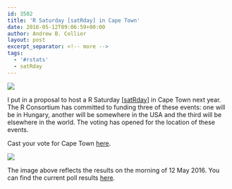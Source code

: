 ```yaml
---
id: 3502
title: 'R Saturday [satRday] in Cape Town'
date: 2016-05-12T09:06:59+00:00
author: Andrew B. Collier
layout: post
excerpt_separator: <!-- more -->
tags:
  - '#rstats'
  - satRday
---
```


<!-- more -->

<img src="{{ site.baseurl }}/static/img/2016/05/cape-town-aerial-logo.jpg">

I put in a proposal to host a R Saturday [[satRday](https://github.com/stephlocke/RSaturday-proposal)] in Cape Town next year. The R Consortium has committed to funding three of these events: one will be in Hungary, another will be somewhere in the USA and the third will be elsewhere in the world. The voting has opened for the location of these events.

Cast your vote for Cape Town [here](http://app.doopoll.co/poll/ZznsEGPnmbFafim2c).

<img src="{{ site.baseurl }}/static/img/2016/05/satRday-voting.png">

The image above reflects the results on the morning of 12 May 2016. You can find the current poll results [here](http://app.doopoll.co/poll/ZznsEGPnmbFafim2c/live-results).
